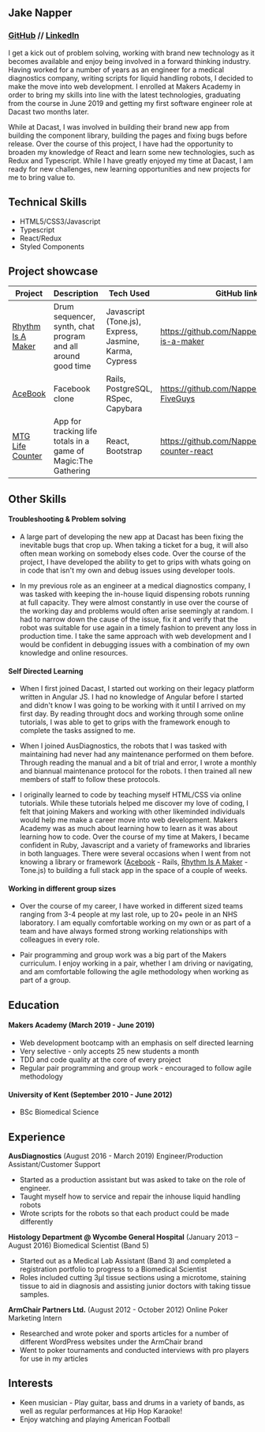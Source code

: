 ## Jake Napper 
### [GitHub](https://github.com/NapperJLG) // [LinkedIn](https://www.linkedin.com/in/jake-napper-4780595a/)

I get a kick out of problem solving, working with brand new technology as it becomes available and enjoy being involved in a forward thinking industry. Having worked for a number of years as an engineer for a medical diagnostics company, writing scripts for liquid handling robots, I decided to make the move into web development. I enrolled at Makers Academy in order to bring my skills into line with the latest technologies, graduating from the course in June 2019 and getting my first software engineer role at Dacast two months later.

While at Dacast, I was involved in building their brand new app from building the component library, building the pages and fixing bugs before release. Over the course of this project, I have had the opportunity to broaden my knowledge of React and learn some new technologies, such as Redux and Typescript. While I have greatly enjoyed my time at Dacast, I am ready for new challenges, new learning opportunities and new projects for me to bring value to.

## Technical Skills

- HTML5/CSS3/Javascript
- Typescript
- React/Redux
- Styled Components

## Project showcase

Project | Description | Tech Used | GitHub link
------- | ----------- | --------- | ----------
[Rhythm Is A Maker](https://rhythm-is-a-maker.herokuapp.com/) | Drum sequencer, synth, chat program and all around good time | Javascript (Tone.js), Express, Jasmine, Karma, Cypress | https://github.com/NapperJLG/rhythm-is-a-maker
[AceBook](https://secret-forest-11009.herokuapp.com/) | Facebook clone | Rails, PostgreSQL, RSpec, Capybara | https://github.com/NapperJLG/acebook-FiveGuys
[MTG Life Counter](https://mtg-life-counter-react.herokuapp.com/) | App for tracking life totals in a game of Magic:The Gathering | React, Bootstrap | https://github.com/NapperJLG/mtg-life-counter-react

## Other Skills

#### Troubleshooting & Problem solving

- A large part of developing the new app at Dacast has been fixing the inevitable bugs that crop up. When taking a ticket for a bug, it will also often mean working on somebody elses code. Over the course of the project, I have developed the ability to get to grips with whats going on in code that isn't my own and debug issues using developer tools.

- In my previous role as an engineer at a medical diagnostics company, I was tasked with keeping the in-house liquid dispensing robots running at full capacity. They were almost constantly in use over the course of the working day and problems would often arise seemingly at random. I had to narrow down the cause of the issue, fix it and verify that the robot was suitable for use again in a timely fashion to prevent any loss in production time. I take the same approach with web development and I would be confident in debugging issues with a combination of my own knowledge and online resources.

#### Self Directed Learning

- When I first joined Dacast, I started out working on their legacy platform written in Angular JS. I had no knowledge of Angular before I started and didn't know I was going to be working with it until I arrived on my first day. By reading throught docs and working through some online tutorials, I was able to get to grips with the framework enough to complete the tasks assigned to me.

- When I joined AusDiagnostics, the robots that I was tasked with maintaining had never had any maintenance performed on them before. Through reading the manual and a bit of trial and error, I wrote a monthly and biannual maintenance protocol for the robots. I then trained all new members of staff to follow these protocols.

- I originally learned to code by teaching myself HTML/CSS via online tutorials. While these tutorials helped me discover my love of coding, I felt that joining Makers and working with other likeminded individuals would help me make a career move into web development.
Makers Academy was as much about learning how to learn as it was about learning how to code. Over the course of my time at Makers, I became confident in Ruby, Javascript and a variety of frameworks and libraries in both languages. There were several occasions when I went from not knowing a library or framework ([Acebook](https://github.com/NapperJLG/acebook-FiveGuys) - Rails, [Rhythm Is A Maker](https://github.com/NapperJLG/rhythm-is-a-maker) - Tone.js) to building a full stack app in the space of a couple of weeks.

#### Working in different group sizes

- Over the course of my career, I have worked in different sized teams ranging from 3-4 people at my last role, up to 20+ peole in an NHS laboratory. I am equally comfortable working on my own or as part of a team and have always formed strong working relationships with colleagues in every role.

- Pair programming and group work was a big part of the Makers curriculum. I enjoy working in a pair, whether I am driving or navigating, and am comfortable following the agile methodology when working as part of a group.

## Education

#### Makers Academy (March 2019 - June 2019)

- Web development bootcamp with an emphasis on self directed learning
- Very selective - only accepts 25 new students a month
- TDD and code quality at the core of every project 
- Regular pair programming and group work - encouraged to follow agile methodology

#### University of Kent (September 2010 - June 2012)

- BSc Biomedical Science

## Experience

**AusDiagnostics** (August 2016 - March 2019)
Engineer/Production Assistant/Customer Support
- Started as a production assistant but was asked to take on the role of engineer.
- Taught myself how to service and repair the inhouse liquid handling robots
- Wrote scripts for the robots so that each product could be made differently

**Histology Department @ Wycombe General Hospital** (January 2013 – August 2016)
Biomedical Scientist (Band 5)
- Started out as a Medical Lab Assistant (Band 3) and completed a registration portfolio to progress to a Biomedical Scientist
- Roles included cutting 3µl tissue sections using a microtome, staining tissue to aid in diagnosis and assisting junior doctors with taking tissue samples.

**ArmChair Partners Ltd.** (August 2012 - October 2012)
Online Poker Marketing Intern
- Researched and wrote poker and sports articles for a number of different WordPress websites under the ArmChair brand
- Went to poker tournaments and conducted interviews with pro players for use in my articles

## Interests

- Keen musician - Play guitar, bass and drums in a variety of bands, as well as regular performances at Hip Hop Karaoke!
- Enjoy watching and playing American Football
